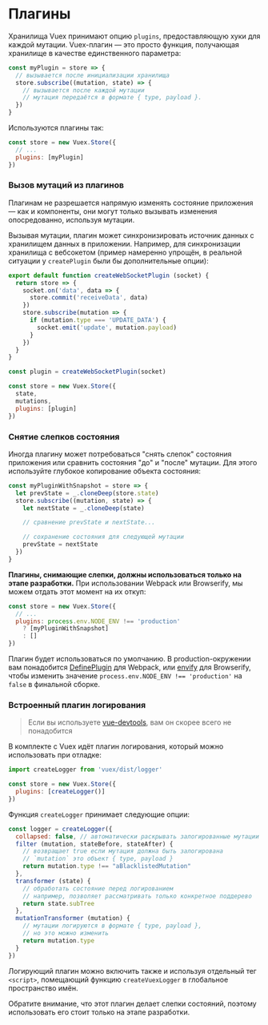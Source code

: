 # Плагины

Хранилища Vuex принимают опцию `plugins`, предоставляющую хуки для каждой мутации. Vuex-плагин — это просто функция, получающая хранилище в качестве единственного параметра:

``` js
const myPlugin = store => {
  // вызывается после инициализации хранилища
  store.subscribe((mutation, state) => {
    // вызывается после каждой мутации
    // мутация передаётся в формате { type, payload }.
  })
}
```

Используются плагины так:

``` js
const store = new Vuex.Store({
  // ...
  plugins: [myPlugin]
})
```

### Вызов мутаций из плагинов

Плагинам не разрешается напрямую изменять состояние приложения — как и компоненты, они могут только вызывать изменения опосредованно, используя мутации.

Вызывая мутации, плагин может синхронизировать источник данных с хранилищем данных в приложении. Например, для синхронизации хранилища с вебсокетом (пример намеренно упрощён, в реальной ситуации у `createPlugin` были бы дополнительные опции):

``` js
export default function createWebSocketPlugin (socket) {
  return store => {
    socket.on('data', data => {
      store.commit('receiveData', data)
    })
    store.subscribe(mutation => {
      if (mutation.type === 'UPDATE_DATA') {
        socket.emit('update', mutation.payload)
      }
    })
  }
}
```

``` js
const plugin = createWebSocketPlugin(socket)

const store = new Vuex.Store({
  state,
  mutations,
  plugins: [plugin]
})
```

### Снятие слепков состояния

Иногда плагину может потребоваться "снять слепок" состояния приложения или сравнить состояния "до" и "после" мутации. Для этого используйте глубокое копирование объекта состояния:

``` js
const myPluginWithSnapshot = store => {
  let prevState = _.cloneDeep(store.state)
  store.subscribe((mutation, state) => {
    let nextState = _.cloneDeep(state)

    // сравнение prevState и nextState...

    // сохранение состояния для следующей мутации
    prevState = nextState
  })
}
```

**Плагины, снимающие слепки, должны использоваться только на этапе разработки.** При использовании Webpack или Browserify, мы можем отдать этот момент на их откуп:

``` js
const store = new Vuex.Store({
  // ...
  plugins: process.env.NODE_ENV !== 'production'
    ? [myPluginWithSnapshot]
    : []
})
```

Плагин будет использоваться по умолчанию. В production-окружении вам понадобится [DefinePlugin](https://webpack.github.io/docs/list-of-plugins.html#defineplugin) для Webpack, или [envify](https://github.com/hughsk/envify) для Browserify, чтобы изменить значение `process.env.NODE_ENV !== 'production'` на `false` в финальной сборке.

### Встроенный плагин логирования

> Если вы используете [vue-devtools](https://github.com/vuejs/vue-devtools), вам он скорее всего не понадобится

В комплекте с Vuex идёт плагин логирования, который можно использовать при отладке:

``` js
import createLogger from 'vuex/dist/logger'

const store = new Vuex.Store({
  plugins: [createLogger()]
})
```

Функция `createLogger` принимает следующие опции:

``` js
const logger = createLogger({
  collapsed: false, // автоматически раскрывать залогированные мутации
  filter (mutation, stateBefore, stateAfter) {
    // возвращает true если мутация должна быть залогирована
    // `mutation` это объект { type, payload }
    return mutation.type !== "aBlacklistedMutation"
  },
  transformer (state) {
    // обработать состояние перед логированием
    // например, позволяет рассматривать только конкретное поддерево
    return state.subTree
  },
  mutationTransformer (mutation) {
    // мутации логируются в формате { type, payload },
    // но это можно изменить
    return mutation.type
  }
})
```

Логирующий плагин можно включить также и используя отдельный тег `<script>`, помещающий функцию `createVuexLogger` в глобальное пространство имён.

Обратите внимание, что этот плагин делает слепки состояний, поэтому использовать его стоит только на этапе разработки.
